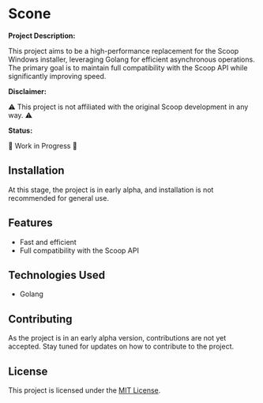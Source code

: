# Scone

**Project Description:**

This project aims to be a high-performance replacement for the Scoop Windows
installer, leveraging Golang for efficient asynchronous operations.
The primary goal is to maintain full compatibility with the Scoop API while
significantly improving speed.

**Disclaimer:**

⚠️ This project is not affiliated with the original Scoop development in any way. ⚠️

**Status:**

🚧 Work in Progress 🚧

## Installation

At this stage, the project is in early alpha, and installation is not
recommended for general use.

## Features

- Fast and efficient
- Full compatibility with the Scoop API

## Technologies Used

- Golang

## Contributing

As the project is in an early alpha version, contributions are not yet accepted.
Stay tuned for updates on how to contribute to the project.

## License

This project is licensed under the [MIT License](LICENSE).
